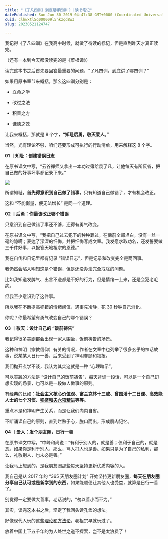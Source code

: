 ```yaml
---
title: "《了凡四训》到底是哪四训？丨读书笔记"
datePublished: Sun Jun 30 2019 04:47:38 GMT+0000 (Coordinated Universal Time)
cuid: clhwxtl5q000009l5hkzqd8w3
slug: 20230521124747

---
```


我记得《了凡四训》在我高中时候，就做了待读的标记，但是直到昨天才真正读完。

（还有一本到今天都没读完的是《菜根谭》）

读完这本书之后首先要回答最重要的问题，“了凡四训，到底讲了哪四训？”

如果用原书章节来概括，那么这四训分别是：

* 立命之学
    
* 改过之法
    
* 积善之方
    
* 谦德之效
    

让我来概括，那就是 8 个字，**“知耻后勇，敬天爱人。”**

当然，光有理论不够，咱们还要形成可执行的行动清单，用来解释这 8 个字。

**01 丨知耻：创建错误日志**

在原书译文中写，“云谷禅师又拿出一本功过簿给袁了凡，让他每天有所反省，把自己做的好事坏事都记录下来。”

![](url)

所谓知耻，**首先得意识到自己做了错事**，只有知道自己做错了，才有机会改正。

这和 “不能衡量，便无法增长” 是同一个道理。

**02 丨后勇：你最该改正哪个错误**

只意识到自己做错了事还不够，还得有勇气改变。

在原书译文中写，“我把自己过去犯下的种种罪过，在佛前全部坦白，没有一丝一毫的隐瞒；表达了深深的忏悔，并把忏悔写成文章。我发愿求取功名，还发誓要做三千件好事，以报答天地祖宗的恩德。”

我在自传和日记里都有记录 “错误日志”，但是记录和改变完全是两回事。

我仍然会陷入明知这是个错误，但是还没办法完全戒除的问题。

比如我知道发脾气、出言不逊都是不好的行为，但是情绪一上来，还是会犯老毛病。

但我至少意识到了这件事。

所以我在不断提高犯错的情绪阈值，遇事先冷静，花 30 秒钟自己消化。

你呢？你最希望有勇气改变自己的哪个错误？

**03 丨敬天：设计自己的 “饭前祷告”**

我记得很多美剧都会出现一家人围坐，饭前祷告的场景。

这种和神明（宗教信仰）有关的情况，作者在文章中也列举了很多玄乎的神话故事，说某某人日行一善，后来受到了神明眷顾和福报。

我们抛开玄学不谈，我认为其实这就是一种 “心理暗示”。

可以实践的方法是 “设计自己的饭前祷告”，每天背诵一段话，可以是一个自己幻想实现的场景，也可以是一段做人做事的原则。

有经典的比如：[**社会主义核心价值观**](http://mp.weixin.qq.com/s?__biz=MzI3MzU5MDA1OQ==&mid=2247485266&idx=1&sn=606f516d53dd320566e84e535bce9085&chksm=eb21b516dc563c00874c9a0bc27d2c7454edeb7643b22e3c803104bdd74b2342a72dfaacbf0e&scene=21#wechat_redirect)**、富兰克林十三戒、曾国潘十二日课、高效能人士的七个习惯、**[**稻盛和夫六项精进**](http://mp.weixin.qq.com/s?__biz=MzI3MzU5MDA1OQ==&mid=2247485139&idx=1&sn=3e971344390d8c61fdc5556625105e62&chksm=eb21b497dc563d8161cfb2da5e524997b3f1402691846b1bf4df6fb8a014b9383d9df04cde92&scene=21#wechat_redirect)**等等。**

重点不是和神明产生关系，而是让我们向内自省。

不断诵读自己的原则，直到烂熟于心，脱口而出，形成肌肉记忆。

**04 丨爱人：发个朋友圈，日行一善**

在原书译文中写，“中峰和尚说：“有利于别人的，就是善；仅利于自己的，就是恶。如果你是利于别人，那么，骂人打人也是善。如果只是为了自己的私利，那么，礼敬别人，也未必是善。”

让我马上想到的，是我朋友圈那些每天坚持更新优质内容的人。

我自己是从 2017 年的 “365 天朋友圈计划” 开始坚持更新朋友圈，**每天在朋友圈分享自己认可或是新学到的东西**，如果能顺便让其他人也受益，就算是日行一善了。

别觉得一定要做大善事，老话说的，“勿以善小而不为。”

其实，读完这本书之后，坚定了我回头读孔孟的想法。

好像现代人玩的这些[理论和方法论](http://mp.weixin.qq.com/s?__biz=MzI3MzU5MDA1OQ==&mid=2247485651&idx=1&sn=479464e1f4b9281c5a46d1f420c418e7&chksm=eb21ba97dc563381e9289b989fca210cac4afc7cc0816d1568cda2410612762edb3dfe015609&scene=21#wechat_redirect)，老祖宗早就玩过了。

放着中国上下五千年的为人处世之道不探索，岂不是太浪费了！